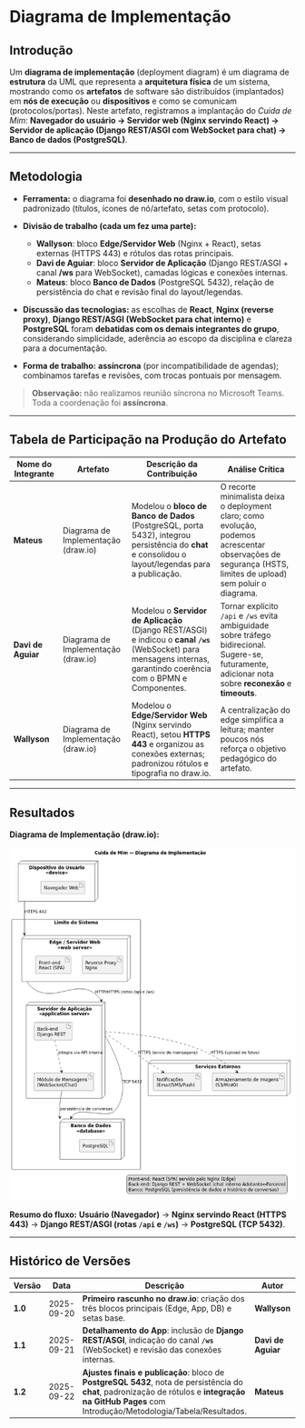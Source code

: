# Diagrama de Implementação

## Introdução

Um **diagrama de implementação** (deployment diagram) é um diagrama de **estrutura** da UML que representa a **arquitetura física** de um sistema, mostrando como os **artefatos** de software são distribuídos (implantados) em **nós de execução** ou **dispositivos** e como se comunicam (protocolos/portas).
Neste artefato, registramos a implantação do *Cuida de Mim*: **Navegador do usuário → Servidor web (Nginx servindo React) → Servidor de aplicação (Django REST/ASGI com WebSocket para chat) → Banco de dados (PostgreSQL)**.

---

## Metodologia

* **Ferramenta:** o diagrama foi **desenhado no draw\.io**, com o estilo visual padronizado (títulos, ícones de nó/artefato, setas com protocolo).
* **Divisão de trabalho (cada um fez uma parte):**

  * **Wallyson**: bloco **Edge/Servidor Web** (Nginx + React), setas externas (HTTPS 443) e rótulos das rotas principais.
  * **Davi de Aguiar**: bloco **Servidor de Aplicação** (Django REST/ASGI + canal **/ws** para WebSocket), camadas lógicas e conexões internas.
  * **Mateus**: bloco **Banco de Dados** (PostgreSQL 5432), relação de persistência do chat e revisão final do layout/legendas.
* **Discussão das tecnologias:** as escolhas de **React**, **Nginx (reverse proxy)**, **Django REST/ASGI (WebSocket para chat interno)** e **PostgreSQL** foram **debatidas com os demais integrantes do grupo**, considerando simplicidade, aderência ao escopo da disciplina e clareza para a documentação.
* **Forma de trabalho:** **assíncrona** (por incompatibilidade de agendas); combinamos tarefas e revisões, com trocas pontuais por mensagem.

> **Observação:** não realizamos reunião síncrona no Microsoft Teams. Toda a coordenação foi **assíncrona**.

---

## Tabela de Participação na Produção do Artefato

| Nome do Integrante | Artefato                             | Descrição da Contribuição                                                                                                                                              | Análise Crítica                                                                                                                                              | 
| ------------------ | ------------------------------------ | ---------------------------------------------------------------------------------------------------------------------------------------------------------------------- | ------------------------------------------------------------------------------------------------------------------------------------------------------------ | 
| **Mateus**         | Diagrama de Implementação (draw\.io) | Modelou o **bloco de Banco de Dados** (PostgreSQL, porta 5432), integrou persistência do **chat** e consolidou o layout/legendas para a publicação.                    | O recorte minimalista deixa o deployment claro; como evolução, podemos acrescentar observações de segurança (HSTS, limites de upload) sem poluir o diagrama. |
| **Davi de Aguiar** | Diagrama de Implementação (draw\.io) | Modelou o **Servidor de Aplicação** (Django REST/ASGI) e indicou o **canal `/ws`** (WebSocket) para mensagens internas, garantindo coerência com o BPMN e Componentes. | Tornar explícito `/api` e `/ws` evita ambiguidade sobre tráfego bidirecional. Sugere-se, futuramente, adicionar nota sobre **reconexão** e **timeouts**.     | 
| **Wallyson**       | Diagrama de Implementação (draw\.io) | Modelou o **Edge/Servidor Web** (Nginx servindo React), setou **HTTPS 443** e organizou as conexões externas; padronizou rótulos e tipografia no draw\.io.             | A centralização do edge simplifica a leitura; manter poucos nós reforça o objetivo pedagógico do artefato.                                                   | 


---

## Resultados

**Diagrama de Implementação (draw\.io):**

![Diagrama de Implementação](../assets/diagramaImplementacao/deployment-drawio.png)

**Resumo do fluxo:**
**Usuário (Navegador)** → **Nginx servindo React (HTTPS 443)** → **Django REST/ASGI (rotas `/api` e `/ws`)** → **PostgreSQL (TCP 5432)**.

---

## Histórico de Versões

| Versão  | Data       | Descrição                                                                                                                                                                                               | Autor              | Revisor        |
| ------- | ---------- | ------------------------------------------------------------------------------------------------------------------------------------------------------------------------------------------------------- | ------------------ | -------------- |
| **1.0** | 2025-09-20 | **Primeiro rascunho no draw\.io**: criação dos três blocos principais (Edge, App, DB) e setas base.                                                                                                     | **Wallyson**       | Davi de Aguiar |
| **1.1** | 2025-09-21 | **Detalhamento do App**: inclusão de **Django REST/ASGI**, indicação do canal **`/ws`** (WebSocket) e revisão das conexões internas.                                                                    | **Davi de Aguiar** | Mateus         |
| **1.2** | 2025-09-22 | **Ajustes finais e publicação**: bloco de **PostgreSQL 5432**, nota de persistência do **chat**, padronização de rótulos e **integração na GitHub Pages** com Introdução/Metodologia/Tabela/Resultados. | **Mateus**         | Wallyson       |


